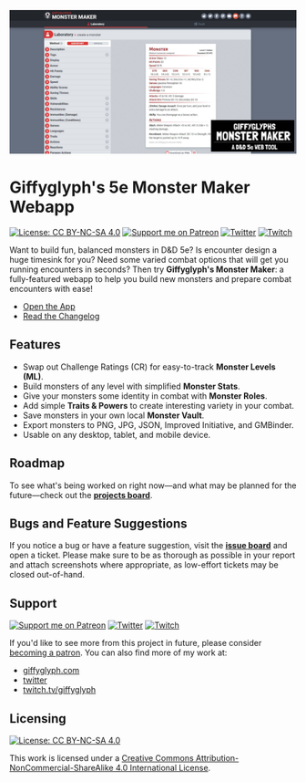 ![Monster Maker Social Banner](./img/monster-maker-banner.jpg)

# Giffyglyph's 5e Monster Maker Webapp

[![License: CC BY-NC-SA 4.0](https://img.shields.io/badge/License-CC%20BY--NC--SA%204.0-lightgrey.svg)](https://creativecommons.org/licenses/by-nc-sa/4.0/)
[![Support me on Patreon](https://img.shields.io/endpoint.svg?url=https%3A%2F%2Fshieldsio-patreon.vercel.app%2Fapi%3Fusername%3Dgiffyglyph%26type%3Dpatrons&style=flat-square)](https://patreon.com/giffyglyph)
[![Twitter](https://img.shields.io/twitter/follow/giffyglyph?color=%231DA1F2&style=flat-square)](http://twitter.com/giffyglyph)
[![Twitch](https://img.shields.io/twitch/status/giffyglyph?color=%23a45ee5&style=flat-square)](http://twitch.tv/giffyglyph)

Want to build fun, balanced monsters in D&D 5e? Is encounter design a huge timesink for you? Need some varied combat options that will get you running encounters in seconds? Then try **Giffyglyph's Monster Maker**: a fully-featured webapp to help you build new monsters and prepare combat encounters with ease!

* [Open the App](https://giffyglyph.com/monstermaker/webapp)
* [Read the Changelog](https://github.com/giffyglyph/giffyglyphs-monster-maker/blob/master/docs/CHANGELOG.md) 

## Features

* Swap out Challenge Ratings (CR) for easy-to-track **Monster Levels (ML)**.
* Build monsters of any level with simplified **Monster Stats**.
* Give your monsters some identity in combat with **Monster Roles**.
* Add simple **Traits & Powers** to create interesting variety in your combat.
* Save monsters in your own local **Monster Vault**.
* Export monsters to PNG, JPG, JSON, Improved Initiative, and GMBinder.
* Usable on any desktop, tablet, and mobile device.

## Roadmap

To see what's being worked on right now—and what may be planned for the future—check out the **[projects board](https://github.com/giffyglyph/webapp-5e-monster-maker/projects)**.

## Bugs and Feature Suggestions

If you notice a bug or have a feature suggestion, visit the **[issue board](https://github.com/giffyglyph/webapp-5e-monster-maker/issues)** and open a ticket. Please make sure to be as thorough as possible in your report and attach screenshots where appropriate, as low-effort tickets may be closed out-of-hand.

## Support

[![Support me on Patreon](https://img.shields.io/endpoint.svg?url=https%3A%2F%2Fshieldsio-patreon.vercel.app%2Fapi%3Fusername%3Dgiffyglyph%26type%3Dpatrons&style=flat-square)](https://patreon.com/giffyglyph)
[![Twitter](https://img.shields.io/twitter/follow/giffyglyph?color=%231DA1F2&style=flat-square)](http://twitter.com/giffyglyph)
[![Twitch](https://img.shields.io/twitch/status/giffyglyph?color=%23a45ee5&style=flat-square)](http://twitch.tv/giffyglyph)

If you'd like to see more from this project in future, please consider [becoming a patron](https://www.patreon.com/giffyglyph). You can also find more of my work at:

* [giffyglyph.com](https://giffyglyph.com)
* [twitter](https://twitter.com/giffyglyph)
* [twitch.tv/giffyglyph](https://twitch.tv/giffyglyph)

## Licensing

[![License: CC BY-NC-SA 4.0](https://img.shields.io/badge/License-CC%20BY--NC--SA%204.0-lightgrey.svg)](https://creativecommons.org/licenses/by-nc-sa/4.0/)

This work is licensed under a [Creative Commons Attribution-NonCommercial-ShareAlike 4.0 International License](http://creativecommons.org/licenses/by-nc-sa/4.0/).
